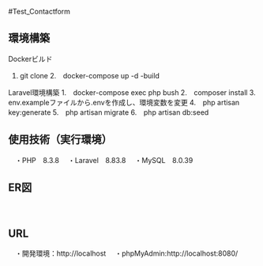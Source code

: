 #Test_Contactform
## 環境構築
Dockerビルド
 1. git clone
 2.　docker-compose up -d -build

Laravel環境構築
 1.　docker-compose exec php bush
 2.　composer install
 3.　env.exampleファイルから.envを作成し、環境変数を変更
 4.　php artisan key:generate
 5.　php artisan migrate
 6.　php artisan db:seed
 
## 使用技術（実行環境）
　・PHP　8.3.8
　・Laravel　8.83.8
　・MySQL　8.0.39
## ER図
 　
## URL
　・開発環境：http://localhost
　・phpMyAdmin:http://localhost:8080/
